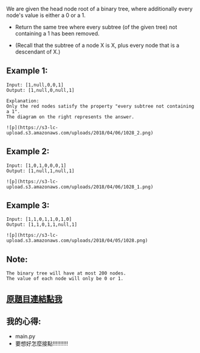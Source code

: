 We are given the head node root of a binary tree, where additionally every node's value is either a 0 or a 1.

* Return the same tree where every subtree (of the given tree) not containing a 1 has been removed.

* (Recall that the subtree of a node X is X, plus every node that is a descendant of X.)

## Example 1:

	Input: [1,null,0,0,1]
	Output: [1,null,0,null,1]
	 
	Explanation: 
	Only the red nodes satisfy the property "every subtree not containing a 1".
	The diagram on the right represents the answer.

	![p](https://s3-lc-upload.s3.amazonaws.com/uploads/2018/04/06/1028_2.png)

## Example 2:

	Input: [1,0,1,0,0,0,1]
	Output: [1,null,1,null,1]

	![p](https://s3-lc-upload.s3.amazonaws.com/uploads/2018/04/06/1028_1.png)

## Example 3:

	Input: [1,1,0,1,1,0,1,0]
	Output: [1,1,0,1,1,null,1]

	![p](https://s3-lc-upload.s3.amazonaws.com/uploads/2018/04/05/1028.png)

## Note:

	The binary tree will have at most 200 nodes.
	The value of each node will only be 0 or 1.

## [原題目連結點我](https://leetcode.com/problems/binary-tree-pruning/)
	
## 我的心得:
* main.py
* 要想好怎麼接點!!!!!!!!!!